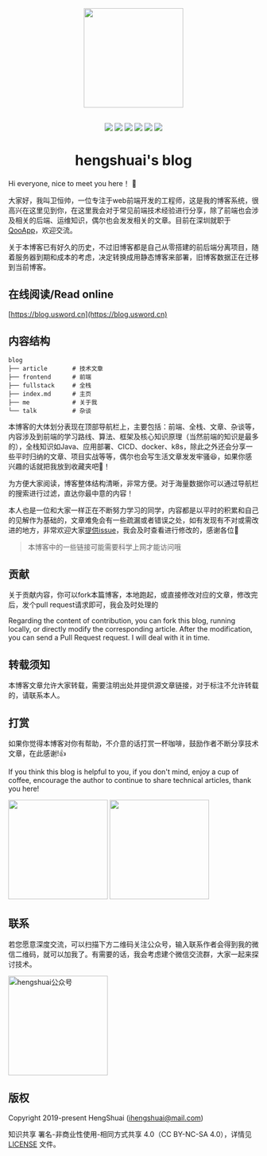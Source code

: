 <div align="center">
  <img
    width="200"
    height="200"
    src="http://blog.usword.cn/logo.png"
  />

  <br />
  <br />

  <p align="center">
    <a><img src="https://img.shields.io/github/last-commit/ihengshuai/blog.svg"/></a>
    <a><img src="https://img.shields.io/badge/code_style-standard-brightgreen.svg"/></a>
    <a><img src="https://img.shields.io/github/issues/ihengshuai/blog.svg"/></a>
    <a><img src="https://img.shields.io/github/forks/ihengshuai/blog.svg"/></a>
    <a><img src="https://img.shields.io/github/stars/ihengshuai/blog.svg"/></a>
    <a><img src="https://img.shields.io/maintenance/yes/2019.svg"/></a>
  </p>
  <h1>hengshuai's blog</h1>
</div>

Hi everyone, nice to meet you here！ :wave:

大家好，我叫卫恒帅，一位专注于web前端开发的工程师，这是我的博客系统，很高兴在这里见到你，在这里我会对于常见前端技术经验进行分享，除了前端也会涉及相关的后端、运维知识，偶尔也会发发相关的文章。目前在深圳就职于[QooApp](https://www.qoo-app.com)，欢迎交流。

关于本博客已有好久的历史，不过旧博客都是自己从零搭建的前后端分离项目，随着服务器到期和成本的考虑，决定转换成用静态博客来部署，旧博客数据正在迁移到当前博客。

## 在线阅读/Read online
[https://blog.usword.cn](https://blog.usword.cn)

## 内容结构
```
blog
├── article       # 技术文章
├── frontend      # 前端
├── fullstack     # 全栈
├── index.md      # 主页
├── me            # 关于我
└── talk          # 杂谈
```
本博客的大体划分表现在顶部导航栏上，主要包括：前端、全栈、文章、杂谈等，内容涉及到前端的学习路线、算法、框架及核心知识原理（当然前端的知识是最多的），全栈知识如Java、应用部署、CICD、docker、k8s，除此之外还会分享一些平时归纳的文章、项目实战等等，偶尔也会写生活文章发发牢骚:laughing:，如果你感兴趣的话就把我放到收藏夹吧:briefcase:！

为方便大家阅读，博客整体结构清晰，非常方便。对于海量数据你可以通过导航栏的搜索进行过滤，直达你最中意的内容！

本人也是一位和大家一样正在不断努力学习的同学，内容都是以平时的积累和自己的见解作为基础的，文章难免会有一些疏漏或者错误之处，如有发现有不对或需改进的地方，非常欢迎大家[提供issue](https://github.com/ihengshuai/blog/issues)，我会及时查看进行修改的，感谢各位:pray:

>本博客中的一些链接可能需要科学上网才能访问哦

## 贡献
关于贡献内容，你可以fork本篇博客，本地跑起，或直接修改对应的文章，修改完后，发个pull request请求即可，我会及时处理的

Regarding the content of contribution, you can fork this blog, running locally, or directly modify the corresponding article. After the modification, you can send a Pull Request request. I will deal with it in time.

## 转载须知
本博客文章允许大家转载，需要注明出处并提供源文章链接，对于标注不允许转载的，请联系本人。

## 打赏
如果你觉得本博客对你有帮助，不介意的话打赏一杯咖啡，鼓励作者不断分享技术文章，在此感谢!:thumbsup:

If you think this blog is helpful to you, if you don't mind, enjoy a cup of coffee, encourage the author to continue to share technical articles, thank you here!

<div>
<img src="https://ihengshuai-demo1.oss-cn-beijing.aliyuncs.com/005HV6Avgy1h72anu40usj30dw0dw40j.jpg" width=200>
<img src="https://ihengshuai-demo1.oss-cn-beijing.aliyuncs.com/005HV6Avgy1h72ap99ym1j30b40b4abq.jpg" width=200>
</div>

## 联系
若您愿意深度交流，可以扫描下方二维码关注公众号，输入联系作者会得到我的微信二维码，就可以加我了。有需要的话，我会考虑建个微信交流群，大家一起来探讨技术。
<div>
  <img src="https://ihengshuai-demo1.oss-cn-beijing.aliyuncs.com/005HV6Avgy1h7t9nb6in9j3076076glx.jpg" alt="hengshuai公众号" width=200>
</div>

## 版权
Copyright 2019-present HengShuai ([ihengshuai@mail.com](mailto:wsm_1105@163.com))

知识共享 署名-非商业性使用-相同方式共享 4.0（CC BY-NC-SA 4.0），详情见 [LICENSE](/LICENSE) 文件。